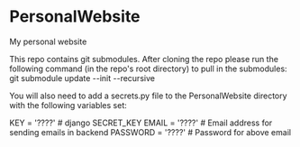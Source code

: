 # PersonalWebsite
My personal website

This repo contains git submodules.
After cloning the repo please run the following command (in the repo's root directory) to pull in the submodules:
git submodule update --init --recursive

You will also need to add a secrets.py file to the PersonalWebsite directory with the following variables set:

KEY = '????' # django SECRET_KEY
EMAIL = '????' # Email address for sending emails in backend
PASSWORD = '????' # Password for above email
